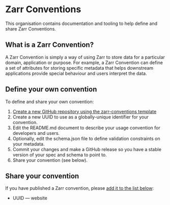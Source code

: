 # Zarr Conventions

This organisation contains documentation and tooling to help define and share Zarr Conventions.

## What is a Zarr Convention?

A Zarr Convention is simply a way of using Zarr to store data for a particular domain, application or purpose.
For example, a Zarr Convention can define a set of attributes for storing specific metadata that helps downstream applications provide special behaviour and users interpret the data.

## Define your own convention

To define and share your own convention:

1. [Create a new GitHub repository using the zarr-conventions template](https://github.com/new?template_name=template&template_owner=zarr-conventions)
1. Create a new UUID to use as a globally-unique identifier for your convention. 
1. Edit the README.md document to describe your usage convention for developers and users.
1. Optionally, edit the schema.json file to define validation constraints on your metadata.
1. Commit your changes and make a GitHub release so you have a stable version of your spec and schema to point to.
1. Share your convention (see below).

## Share your convention

If you have published a Zarr convention, please [add it to the list below](https://github.com/zarr-conventions/.github/edit/main/README.md):

* UUID — website
